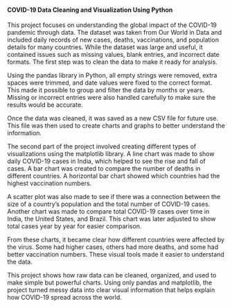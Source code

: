 #### **COVID-19 Data Cleaning and Visualization Using Python**

This project focuses on understanding the global impact of the COVID-19 pandemic through data. The dataset was taken from Our World in Data and included daily records of new cases, deaths, vaccinations, and population details for many countries. While the dataset was large and useful, it contained issues such as missing values, blank entries, and incorrect date formats. The first step was to clean the data to make it ready for analysis.

Using the pandas library in Python, all empty strings were removed, extra spaces were trimmed, and date values were fixed to the correct format. This made it possible to group and filter the data by months or years. Missing or incorrect entries were also handled carefully to make sure the results would be accurate.

Once the data was cleaned, it was saved as a new CSV file for future use. This file was then used to create charts and graphs to better understand the information.

The second part of the project involved creating different types of visualizations using the matplotlib library. A line chart was made to show daily COVID-19 cases in India, which helped to see the rise and fall of cases. A bar chart was created to compare the number of deaths in different countries. A horizontal bar chart showed which countries had the highest vaccination numbers.

A scatter plot was also made to see if there was a connection between the size of a country’s population and the total number of COVID-19 cases. Another chart was made to compare total COVID-19 cases over time in India, the United States, and Brazil. This chart was later adjusted to show total cases year by year for easier comparison.

From these charts, it became clear how different countries were affected by the virus. Some had higher cases, others had more deaths, and some had better vaccination numbers. These visual tools made it easier to understand the data.

This project shows how raw data can be cleaned, organized, and used to make simple but powerful charts. Using only pandas and matplotlib, the project turned messy data into clear visual information that helps explain how COVID-19 spread across the world.
